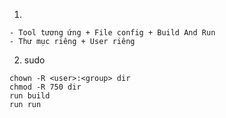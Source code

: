 1. <requirement>
```
- Tool tương ứng + File config + Build And Run
- Thư mục riêng + User riêng
```

2. sudo <user>
```
chown -R <user>:<group> dir
chmod -R 750 dir
run build 
run run 
```